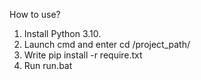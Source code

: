 How to use?

1. Install Python 3.10.
2. Launch cmd and enter cd /project_path/
3. Write pip install -r require.txt
4. Run run.bat
